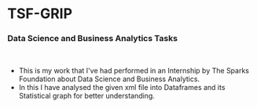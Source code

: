 # TSF-GRIP
### Data Science and Business Analytics Tasks
<br>

<ul>
  <li>This is my work that I've had performed in an Internship by The Sparks Foundation about Data Science and Business Analytics.</li>
  <li>In this I have analysed the given xml file into Dataframes and its Statistical graph for better understanding.</li>
</ul>
